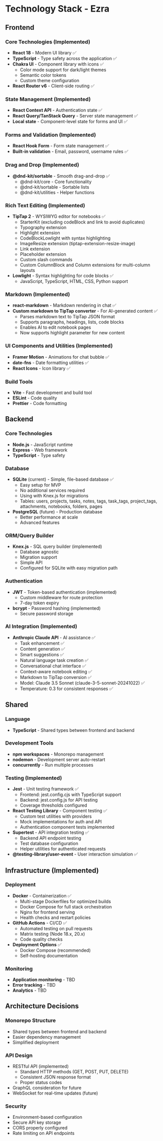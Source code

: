 # Technology Stack - Ezra

## Frontend

### Core Technologies (Implemented)
- **React 18** - Modern UI library ✅
- **TypeScript** - Type safety across the application ✅
- **Chakra UI** - Component library with icons ✅
  - Color mode support for dark/light themes
  - Semantic color tokens
  - Custom theme configuration
- **React Router v6** - Client-side routing ✅

### State Management (Implemented)
- **React Context API** - Authentication state ✅
- **React Query/TanStack Query** - Server state management ✅
- **Local state** - Component-level state for forms and UI ✅

### Forms and Validation (Implemented)
- **React Hook Form** - Form state management ✅
- **Built-in validation** - Email, password, username rules ✅

### Drag and Drop (Implemented)
- **@dnd-kit/sortable** - Smooth drag-and-drop ✅
  - @dnd-kit/core - Core functionality
  - @dnd-kit/sortable - Sortable lists
  - @dnd-kit/utilities - Helper functions

### Rich Text Editing (Implemented)
- **TipTap 2** - WYSIWYG editor for notebooks ✅
  - StarterKit (excluding codeBlock and link to avoid duplicates)
  - Typography extension
  - Highlight extension
  - CodeBlockLowlight with syntax highlighting
  - ImageResize extension (tiptap-extension-resize-image)
  - Link extension
  - Placeholder extension
  - Custom slash commands
  - Custom ColumnBlock and Column extensions for multi-column layouts
- **Lowlight** - Syntax highlighting for code blocks ✅
  - JavaScript, TypeScript, HTML, CSS, Python support

### Markdown (Implemented)
- **react-markdown** - Markdown rendering in chat ✅
- **Custom markdown to TipTap converter** - For AI-generated content ✅
  - Parses markdown text to TipTap JSON format
  - Supports paragraphs, headings, lists, code blocks
  - Enables AI to edit notebook pages
  - Now supports highlight parameter for new content

### UI Components and Utilities (Implemented)
- **Framer Motion** - Animations for chat bubble ✅
- **date-fns** - Date formatting utilities ✅
- **React Icons** - Icon library ✅

### Build Tools
- **Vite** - Fast development and build tool
- **ESLint** - Code quality
- **Prettier** - Code formatting

## Backend

### Core Technologies
- **Node.js** - JavaScript runtime
- **Express** - Web framework
- **TypeScript** - Type safety

### Database
- **SQLite** (current) - Simple, file-based database ✅
  - Easy setup for MVP
  - No additional services required
  - Using with Knex.js for migrations
  - Tables: users, projects, tasks, notes, tags, task_tags, project_tags, attachments, notebooks, folders, pages
- **PostgreSQL** (future) - Production database
  - Better performance at scale
  - Advanced features

### ORM/Query Builder
- **Knex.js** - SQL query builder (implemented)
  - Database agnostic
  - Migration support
  - Simple API
  - Configured for SQLite with easy migration path

### Authentication
- **JWT** - Token-based authentication (implemented)
  - Custom middleware for route protection
  - 7-day token expiry
- **bcrypt** - Password hashing (implemented)
  - Secure password storage

### AI Integration (Implemented)
- **Anthropic Claude API** - AI assistance ✅
  - Task enhancement ✅
  - Content generation ✅
  - Smart suggestions ✅
  - Natural language task creation ✅
  - Conversational chat interface ✅
  - Context-aware notebook editing ✅
  - Markdown to TipTap conversion ✅
  - Model: Claude 3.5 Sonnet (claude-3-5-sonnet-20241022) ✅
  - Temperature: 0.3 for consistent responses ✅

## Shared

### Language
- **TypeScript** - Shared types between frontend and backend

### Development Tools
- **npm workspaces** - Monorepo management
- **nodemon** - Development server auto-restart
- **concurrently** - Run multiple processes

### Testing (Implemented)
- **Jest** - Unit testing framework ✅
  - Frontend: jest.config.cjs with TypeScript support
  - Backend: jest.config.js for API testing
  - Coverage thresholds configured
- **React Testing Library** - Component testing ✅
  - Custom test utilities with providers
  - Mock implementations for auth and API
  - Authentication component tests implemented
- **Supertest** - API integration testing ✅
  - Backend API endpoint testing
  - Test database configuration
  - Helper utilities for authenticated requests
- **@testing-library/user-event** - User interaction simulation ✅

## Infrastructure (Implemented)

### Deployment
- **Docker** - Containerization ✅
  - Multi-stage Dockerfiles for optimized builds
  - Docker Compose for full stack orchestration
  - Nginx for frontend serving
  - Health checks and restart policies
- **GitHub Actions** - CI/CD ✅
  - Automated testing on pull requests
  - Matrix testing (Node 18.x, 20.x)
  - Code quality checks
- **Deployment Options** ✅
  - Docker Compose (recommended)
  - Self-hosting documentation

### Monitoring
- **Application monitoring** - TBD
- **Error tracking** - TBD
- **Analytics** - TBD

## Architecture Decisions

### Monorepo Structure
- Shared types between frontend and backend
- Easier dependency management
- Simplified deployment

### API Design
- RESTful API (implemented)
  - Standard HTTP methods (GET, POST, PUT, DELETE)
  - Consistent JSON response format
  - Proper status codes
- GraphQL consideration for future
- WebSocket for real-time updates (future)

### Security
- Environment-based configuration
- Secure API key storage
- CORS properly configured
- Rate limiting on API endpoints